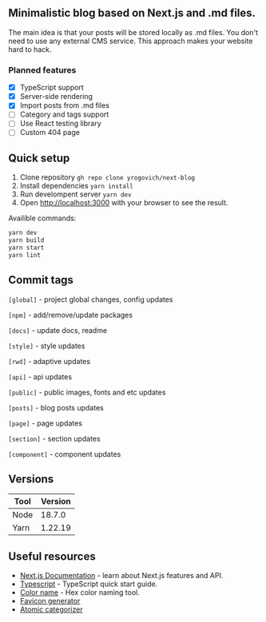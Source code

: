 ## Minimalistic blog based on Next.js and .md files.

The main idea is that your posts will be stored locally as .md files. You don't need to use any external CMS service. This approach makes your website hard to hack. 

### Planned features
- [x] TypeScript support
- [x] Server-side rendering
- [X] Import posts from .md files
- [ ] Category and tags support
- [ ] Use React testing library
- [ ] Custom 404 page

## Quick setup
1. Clone repository `gh repo clone yrogovich/next-blog`
2. Install dependencies `yarn install`
3. Run develompent server `yarn dev`
4. Open [http://localhost:3000](http://localhost:3000) with your browser to see the result.
   
Availible commands:
```bash
yarn dev
yarn build
yarn start
yarn lint
```

## Commit tags
`[global]` - project global changes, config updates

`[npm]` - add/remove/update packages

`[docs]` - update docs, readme

`[style]` - style updates

`[rwd]` - adaptive updates

`[api]` - api updates

`[public]` - public images, fonts and etc updates

`[posts]` - blog posts updates

`[page]` - page updates

`[section]` - section updates

`[component]` - component updates

## Versions
| Tool | Version |
|------|---------|
| Node | 18.7.0  |
| Yarn | 1.22.19 |

## Useful resources

- [Next.js Documentation](https://nextjs.org/docs) - learn about Next.js features and API.
- [Typescript](https://www.typescriptlang.org/docs/handbook/typescript-in-5-minutes.html) - TypeScript quick start guide.
- [Color name](https://www.color-blindness.com/color-name-hue/) - Hex color naming tool.
- [Favicon generator](https://realfavicongenerator.net/)
- [Atomic categorizer](https://dan503.github.io/Atomic-Categorizer/)
